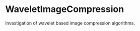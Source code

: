 WaveletImageCompression
=======================

Investigation of wavelet based image compression algorithms.
